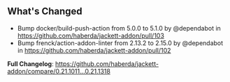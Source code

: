 ## What's Changed
* Bump docker/build-push-action from 5.0.0 to 5.1.0 by @dependabot in https://github.com/haberda/jackett-addon/pull/103
* Bump frenck/action-addon-linter from 2.13.2 to 2.15.0 by @dependabot in https://github.com/haberda/jackett-addon/pull/102


**Full Changelog**: https://github.com/haberda/jackett-addon/compare/0.21.1011...0.21.1318